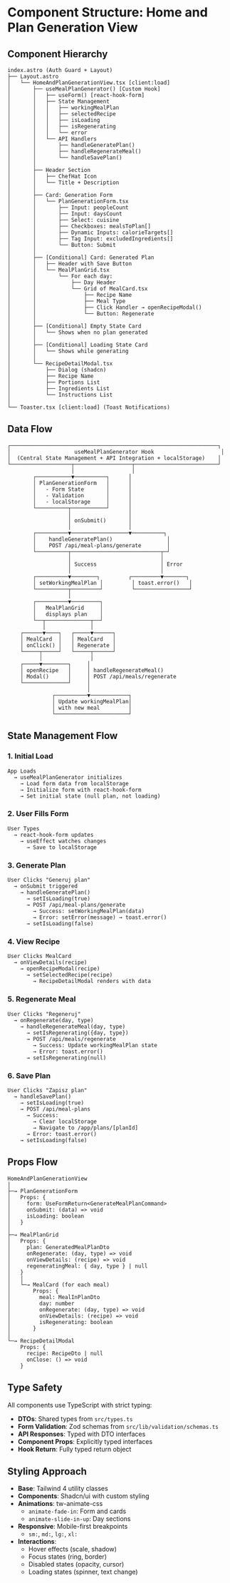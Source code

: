 # Component Structure: Home and Plan Generation View

## Component Hierarchy

```
index.astro (Auth Guard + Layout)
├── Layout.astro
│   └── HomeAndPlanGenerationView.tsx [client:load]
│       ├── useMealPlanGenerator() [Custom Hook]
│       │   ├── useForm() [react-hook-form]
│       │   ├── State Management
│       │   │   ├── workingMealPlan
│       │   │   ├── selectedRecipe
│       │   │   ├── isLoading
│       │   │   ├── isRegenerating
│       │   │   └── error
│       │   └── API Handlers
│       │       ├── handleGeneratePlan()
│       │       ├── handleRegenerateMeal()
│       │       └── handleSavePlan()
│       │
│       ├── Header Section
│       │   ├── ChefHat Icon
│       │   └── Title + Description
│       │
│       ├── Card: Generation Form
│       │   └── PlanGenerationForm.tsx
│       │       ├── Input: peopleCount
│       │       ├── Input: daysCount
│       │       ├── Select: cuisine
│       │       ├── Checkboxes: mealsToPlan[]
│       │       ├── Dynamic Inputs: calorieTargets[]
│       │       ├── Tag Input: excludedIngredients[]
│       │       └── Button: Submit
│       │
│       ├── [Conditional] Card: Generated Plan
│       │   ├── Header with Save Button
│       │   └── MealPlanGrid.tsx
│       │       └── For each day:
│       │           ├── Day Header
│       │           └── Grid of MealCard.tsx
│       │               ├── Recipe Name
│       │               ├── Meal Type
│       │               ├── Click Handler → openRecipeModal()
│       │               └── Button: Regenerate
│       │
│       ├── [Conditional] Empty State Card
│       │   └── Shows when no plan generated
│       │
│       ├── [Conditional] Loading State Card
│       │   └── Shows while generating
│       │
│       └── RecipeDetailModal.tsx
│           ├── Dialog (shadcn)
│           ├── Recipe Name
│           ├── Portions List
│           ├── Ingredients List
│           └── Instructions List
│
└── Toaster.tsx [client:load] (Toast Notifications)
```

## Data Flow

```
┌─────────────────────────────────────────────────────────────────┐
│                    useMealPlanGenerator Hook                     │
│  (Central State Management + API Integration + localStorage)    │
└───────────────────┬──────────────────┬──────────────────────────┘
                    │                  │
        ┌───────────▼──────────┐      │
        │ PlanGenerationForm   │      │
        │   - Form State       │      │
        │   - Validation       │      │
        │   - localStorage     │      │
        └──────────┬───────────┘      │
                   │                  │
                   │ onSubmit()       │
                   │                  │
        ┌──────────▼──────────────────▼──────────┐
        │    handleGeneratePlan()                 │
        │    POST /api/meal-plans/generate        │
        └──────────┬────────────────────────────┬─┘
                   │                            │
                   │ Success                    │ Error
                   │                            │
        ┌──────────▼────────┐         ┌─────────▼───────┐
        │ setWorkingMealPlan │         │ toast.error()   │
        └──────────┬─────────┘         └─────────────────┘
                   │
        ┌──────────▼─────────┐
        │   MealPlanGrid     │
        │   displays plan    │
        └──┬──────────────┬──┘
           │              │
    ┌──────▼────┐   ┌─────▼──────┐
    │ MealCard  │   │ MealCard   │
    │ onClick() │   │ Regenerate │
    └─────┬─────┘   └─────┬──────┘
          │               │
    ┌─────▼────────┐     │
    │ openRecipe   │     │ handleRegenerateMeal()
    │ Modal()      │     │ POST /api/meals/regenerate
    └──────────────┘     │
                         │
              ┌──────────▼────────────┐
              │ Update workingMealPlan│
              │ with new meal         │
              └───────────────────────┘
```

## State Management Flow

### 1. Initial Load
```
App Loads
  → useMealPlanGenerator initializes
    → Load form data from localStorage
    → Initialize form with react-hook-form
    → Set initial state (null plan, not loading)
```

### 2. User Fills Form
```
User Types
  → react-hook-form updates
    → useEffect watches changes
      → Save to localStorage
```

### 3. Generate Plan
```
User Clicks "Generuj plan"
  → onSubmit triggered
    → handleGeneratePlan()
      → setIsLoading(true)
      → POST /api/meal-plans/generate
        → Success: setWorkingMealPlan(data)
        → Error: setError(message) → toast.error()
      → setIsLoading(false)
```

### 4. View Recipe
```
User Clicks MealCard
  → onViewDetails(recipe)
    → openRecipeModal(recipe)
      → setSelectedRecipe(recipe)
        → RecipeDetailModal renders with data
```

### 5. Regenerate Meal
```
User Clicks "Regeneruj"
  → onRegenerate(day, type)
    → handleRegenerateMeal(day, type)
      → setIsRegenerating({day, type})
      → POST /api/meals/regenerate
        → Success: Update workingMealPlan state
        → Error: toast.error()
      → setIsRegenerating(null)
```

### 6. Save Plan
```
User Clicks "Zapisz plan"
  → handleSavePlan()
    → setIsLoading(true)
    → POST /api/meal-plans
      → Success: 
        → Clear localStorage
        → Navigate to /app/plans/[planId]
      → Error: toast.error()
    → setIsLoading(false)
```

## Props Flow

```
HomeAndPlanGenerationView
│
├─→ PlanGenerationForm
│   Props: {
│     form: UseFormReturn<GenerateMealPlanCommand>
│     onSubmit: (data) => void
│     isLoading: boolean
│   }
│
├─→ MealPlanGrid
│   Props: {
│     plan: GeneratedMealPlanDto
│     onRegenerate: (day, type) => void
│     onViewDetails: (recipe) => void
│     regeneratingMeal: { day, type } | null
│   }
│   │
│   └─→ MealCard (for each meal)
│       Props: {
│         meal: MealInPlanDto
│         day: number
│         onRegenerate: (day, type) => void
│         onViewDetails: (recipe) => void
│         isRegenerating: boolean
│       }
│
└─→ RecipeDetailModal
    Props: {
      recipe: RecipeDto | null
      onClose: () => void
    }
```

## Type Safety

All components use TypeScript with strict typing:

- **DTOs**: Shared types from `src/types.ts`
- **Form Validation**: Zod schemas from `src/lib/validation/schemas.ts`
- **API Responses**: Typed with DTO interfaces
- **Component Props**: Explicitly typed interfaces
- **Hook Return**: Fully typed return object

## Styling Approach

- **Base**: Tailwind 4 utility classes
- **Components**: Shadcn/ui with custom styling
- **Animations**: tw-animate-css
  - `animate-fade-in`: Form and cards
  - `animate-slide-in-up`: Day sections
- **Responsive**: Mobile-first breakpoints
  - `sm:`, `md:`, `lg:`, `xl:`
- **Interactions**:
  - Hover effects (scale, shadow)
  - Focus states (ring, border)
  - Disabled states (opacity, cursor)
  - Loading states (spinner, text change)

